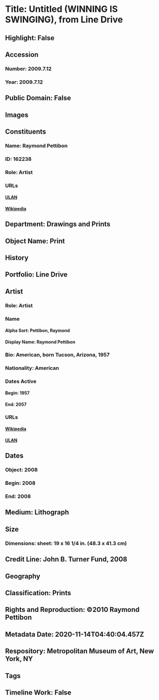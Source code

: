 # Title: Untitled (WINNING IS SWINGING), from Line Drive
## Highlight: False
## Accession
### Number: 2009.7.12
### Year: 2009.7.12
## Public Domain: False
## Images
## Constituents
### Name: Raymond Pettibon
### ID: 162238
### Role: Artist
### URLs
#### [ULAN](http://vocab.getty.edu/page/ulan/500115615)
#### [Wikipedia](https://www.wikidata.org/wiki/Q564945)
## Department: Drawings and Prints
## Object Name: Print
## History
## Portfolio: Line Drive
## Artist
### Role: Artist
### Name
#### Alpha Sort: Pettibon, Raymond
#### Display Name: Raymond Pettibon
### Bio: American, born Tucson, Arizona, 1957
### Nationality: American
### Dates Active
#### Begin: 1957
#### End: 2057
### URLs
#### [Wikipedia](https://www.wikidata.org/wiki/Q564945)
#### [ULAN](http://vocab.getty.edu/page/ulan/500115615)
## Dates
### Object: 2008
### Begin: 2008
### End: 2008
## Medium: Lithograph
## Size
### Dimensions: sheet: 19 x 16 1/4 in. (48.3 x 41.3 cm)
## Credit Line: John B. Turner Fund, 2008
## Geography
## Classification: Prints
## Rights and Reproduction: ©2010 Raymond Pettibon
## Metadata Date: 2020-11-14T04:40:04.457Z
## Respository: Metropolitan Museum of Art, New York, NY
## Tags
## Timeline Work: False